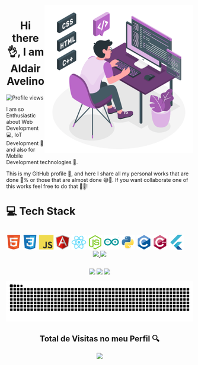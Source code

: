 <img align="right" height="400em" src="img/Programming.gif"/>
<h1 align="center">Hi there 👌, I am Aldair Avelino</h1>
<p align="left"> <img src="https://komarev.com/ghpvc/?username=AldairAvelino&color=yellow" alt="Profile views" /> </p>

<div>
  <p>
    I am so Enthusiastic about Web Development 💻, IoT Development 🤖 and also for Mobile Development technologies 📱.
  </p>
  <p>
    This is my GitHub profile 📝, and here I share all my personal works that are done 💯% or those that are almost done 😅💯.
    If you want collaborate one of this works feel free to do that 🎉🆓!
  </p>
  
  <h1>💻 Tech Stack</h1>
  <div style="display: inline_block" align="left"><br>
    <img src="https://github.com/devicons/devicon/blob/master/icons/html5/html5-original.svg" alt="HTML5" width="40" height="40" style="max-width:100%;"></img>
    <img src="https://github.com/devicons/devicon/blob/master/icons/css3/css3-original.svg" alt="CSS3" width="40" height="40" style="max-width:100%;"></img>
    <img src="https://github.com/devicons/devicon/blob/master/icons/javascript/javascript-original.svg" alt="JavaScript" width="40" height="40" style="max-width:100%;"></img>
    <img src="https://github.com/devicons/devicon/blob/master/icons/angularjs/angularjs-original.svg" alt="Angular" width="40" height="40" style="max-width:100%;"></img>
    <img src="https://github.com/devicons/devicon/blob/master/icons/react/react-original.svg" alt="React.js" width="40" height="40" style="max-width:100%;"></img>
    <img src="https://github.com/devicons/devicon/blob/master/icons/nodejs/nodejs-original.svg" alt="Node.js" width="40" height="40" style="max-width:100%;"></img>
    <img src="https://github.com/devicons/devicon/blob/master/icons/arduino/arduino-original.svg" alt="Arduino" width="40" height="40" style="max-width:100%;"></img>
    <img src="https://github.com/devicons/devicon/blob/master/icons/python/python-original.svg" alt="Python" width="40" height="40" style="max-width:100%;"></img>
    <img src="https://github.com/devicons/devicon/blob/master/icons/c/c-original.svg" alt="C" width="40" height="40" style="max-width:100%;"></img>
    <img src="https://github.com/devicons/devicon/blob/master/icons/cplusplus/cplusplus-original.svg" alt="C++" width="40" height="40" style="max-width:100%;"></img>
    <img src="https://github.com/devicons/devicon/blob/master/icons/flutter/flutter-original.svg" alt="Flutter" width="40" height="40" style="max-width:100%;"></img>
  </div>

</div>

<div align="center">
  <a href="https://facebook.com/aldair.avelino.587">
  <img height="160em" src="https://github-readme-stats.vercel.app/api?username=AldairAvelino&show_icons=true&theme=nord&include_all_commits=true&count_private=true"/>
  <img height="160em" src="https://github-readme-stats.vercel.app/api/top-langs/?username=AldairAvelino&layout=compact&langs_count=7&theme=nord"/>
</div>
  
  ##
 
<div align="center"> 
  <a href="https://www.instagram.com/aldair_avelino/" target="_blank"><img src="https://img.shields.io/badge/-Instagram-%23E4405F?style=for-the-badge&logo=instagram&logoColor=white" target="_blank"></a> 
  <a href = "mailto:aldair03avelino@gmail.com"><img src="https://img.shields.io/badge/-Gmail-%23333?style=for-the-badge&logo=gmail&logoColor=white" target="_blank"></a>
  <a href="https://www.linkedin.com/in/aldair-fernando-antónio-avelino-a0bb641ab/" target="_blank"><img src="https://img.shields.io/badge/-LinkedIn-%230077B5?style=for-the-badge&logo=linkedin&logoColor=white" target="_blank"></a>
  
  ![Snake animation](https://github.com/AldairAvelino/AldairAvelino/blob/output/github-contribution-grid-snake.svg)
  
  <p align="center"> 

  <h2>Total de Visitas no meu Perfil 🔍</h2>
  <p align="center"> 
  <img alingn="center" src="https://profile-counter.glitch.me/AldairAvelino/count.svg" />
  </p>

  </p>
  
</div>
